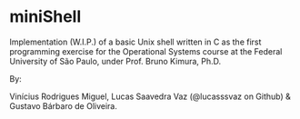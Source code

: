 # miniShell

Implementation (W.I.P.) of a basic Unix shell written in C as the first programming exercise for the Operational Systems course at the Federal University of São Paulo, under Prof. Bruno Kimura, Ph.D.

By:

   Vinícius Rodrigues Miguel, Lucas Saavedra Vaz (@lucasssvaz on Github) & Gustavo Bárbaro de Oliveira.
